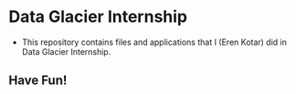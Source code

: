# Data Glacier Internship
* This repository contains files and applications that I (Eren Kotar) did in Data Glacier Internship. 
## Have Fun! 
